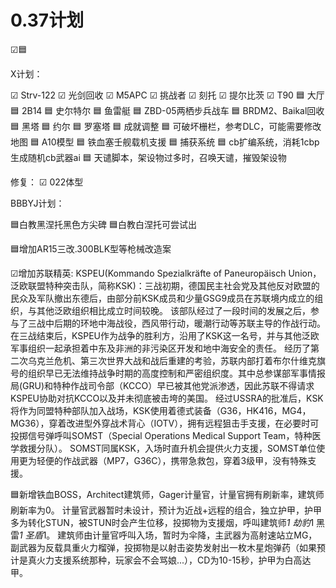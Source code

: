 # 0.37计划

☑🟦

X计划：

☑ Strv-122
☑ 光剑回收
☑ M5APC
☑ 挑战者
☑ 刻托 
☑ 提尔比茨
☑ T90
🟦 大厅
🟦 2B14
🟦 史尔特尔
🟦 鱼雷艇
🟦 ZBD-05两栖步兵战车
🟦 BRDM2、Baikal回收
🟦 黑塔
🟦 约尔
🟦 罗塞塔
🟦 成就调整
🟦 可破坏栅栏，参考DLC，可能需要修改地图
🟦 A10模型
🟦 铁血塞壬舰载机支援
🟦 捕获系统
🟦 cb扩编系统，消耗1cbp生成随机cb武器ai
🟦 天谴脚本，架设物过多时，召唤天谴，摧毁架设物
 
修复：
☑ 022体型




BBBYJ计划：

🟦白教黑涅托黑色方尖碑
🟦白教白涅托可尝试出

🟦增加AR15三改.300BLK型等枪械改造案

☑增加苏联精英:
    KSPEU(Kommando Spezialkräfte of Paneuropäisch Union，泛欧联盟特种突击队，简称KSK)：三战初期，德国民主社会党及其他反对欧盟的民众及军队撤出东德后，由部分前KSK成员和少量GSG9成员在苏联境内成立的组织，与其他泛欧组织相比成立时间较晚。
    该部队经过了一段时间的发展之后，参与了三战中后期的环地中海战役，西风带行动，暖潮行动等苏联主导的作战行动。在三战结束后，KSPEU作为战争的胜利方，沿用了KSK这一名号，并与其他泛欧军事组织一起承担着中东及非洲的非污染区开发和地中海安全的责任。
    经历了第二次乌克兰危机、第三次世界大战和战后重建的考验，苏联内部打着布尔什维克旗号的组织早已无法维持战争时期的高度控制和严密组织度。其中总参谋部军事情报局(GRU)和特种作战司令部（KCCO）早已被其他党派渗透，因此苏联不得请求KSPEU协助对抗KCCO以及并未彻底被击垮的美国。
    经过USSRA的批准后，KSK将作为同盟特种部队加入战场，KSK使用着德式装备（G36，HK416，MG4，MG36），穿着改进型外穿战术背心（IOTV），拥有远程狙击手支援，在必要时可投掷信号弹呼叫SOMST（Special Operations Medical Support Team，特种医学救援分队）。
    SOMST同属KSK，入场时直升机会提供火力支援，SOMST单位使用更为轻便的作战武器（MP7，G36C），携带急救包，穿着3级甲，没有特殊支援。

🟦新增铁血BOSS，Architect建筑师，Gager计量官，计量官拥有刷新率，建筑师刷新率为0。
	计量官武器暂时未设计，预计为近战+远程的组合，独立护甲，护甲多为转化STUN，被STUN时会产生位移，投掷物为支援烟，呼叫建筑师*1 劫豹*1 黑雷*1 圣盾*1。
	建筑师由计量官呼叫入场，暂时为伞降，主武器为高射速站立MG，副武器为反载具重火力榴弹，投掷物是以射击姿势发射出一枚木星炮弹药（如果预计是真火力支援系统那种，玩家会不会骂娘...），CD为10-15秒，护甲为白高达甲。

